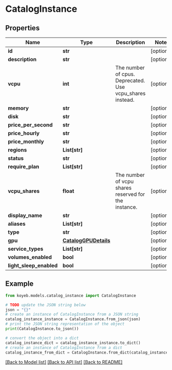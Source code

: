 # CatalogInstance


## Properties

Name | Type | Description | Notes
------------ | ------------- | ------------- | -------------
**id** | **str** |  | [optional] 
**description** | **str** |  | [optional] 
**vcpu** | **int** | The number of cpus. Deprecated. Use vcpu_shares instead. | [optional] 
**memory** | **str** |  | [optional] 
**disk** | **str** |  | [optional] 
**price_per_second** | **str** |  | [optional] 
**price_hourly** | **str** |  | [optional] 
**price_monthly** | **str** |  | [optional] 
**regions** | **List[str]** |  | [optional] 
**status** | **str** |  | [optional] 
**require_plan** | **List[str]** |  | [optional] 
**vcpu_shares** | **float** | The number of vcpu shares reserved for the instance. | [optional] 
**display_name** | **str** |  | [optional] 
**aliases** | **List[str]** |  | [optional] 
**type** | **str** |  | [optional] 
**gpu** | [**CatalogGPUDetails**](CatalogGPUDetails.md) |  | [optional] 
**service_types** | **List[str]** |  | [optional] 
**volumes_enabled** | **bool** |  | [optional] 
**light_sleep_enabled** | **bool** |  | [optional] 

## Example

```python
from koyeb.models.catalog_instance import CatalogInstance

# TODO update the JSON string below
json = "{}"
# create an instance of CatalogInstance from a JSON string
catalog_instance_instance = CatalogInstance.from_json(json)
# print the JSON string representation of the object
print(CatalogInstance.to_json())

# convert the object into a dict
catalog_instance_dict = catalog_instance_instance.to_dict()
# create an instance of CatalogInstance from a dict
catalog_instance_from_dict = CatalogInstance.from_dict(catalog_instance_dict)
```
[[Back to Model list]](../README.md#documentation-for-models) [[Back to API list]](../README.md#documentation-for-api-endpoints) [[Back to README]](../README.md)


